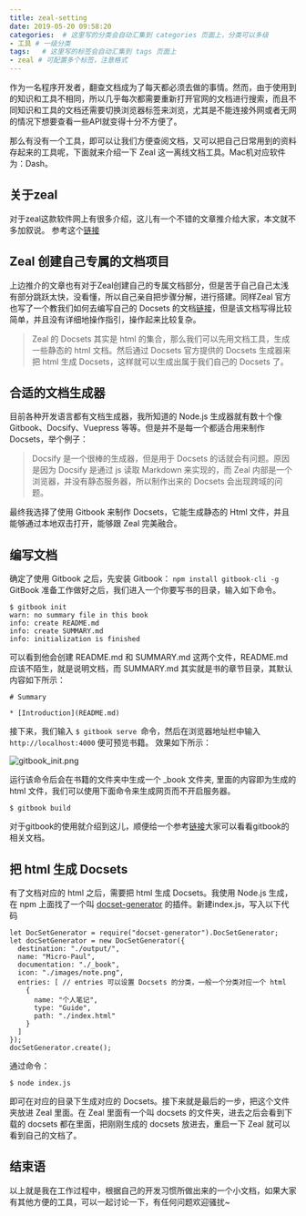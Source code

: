 ```yaml
---
title: zeal-setting
date: 2019-05-20 09:58:20
categories:  # 这里写的分类会自动汇集到 categories 页面上，分类可以多级
- 工具 # 一级分类
tags:   # 这里写的标签会自动汇集到 tags 页面上
- zeal # 可配置多个标签，注意格式
---
```

作为一名程序开发者，翻查文档成为了每天都必须去做的事情。然而，由于使用到的知识和工具不相同，所以几乎每次都需要重新打开官网的文档进行搜索，而且不同知识和工具的文档还需要切换浏览器标签来浏览，尤其是不能连接外网或者无网的情况下想要查看一些API就变得十分不方便了。

那么有没有一个工具，即可以让我们方便查阅文档，又可以把自己日常用到的资料存起来的工具呢，下面就来介绍一下 Zeal 这一离线文档工具。Mac机对应软件为：Dash。

## 关于zeal

对于zeal这款软件网上有很多介绍，这儿有一个不错的文章推介给大家，本文就不多加叙说。
参考这个[链接](https://juejin.im/post/5c6b757b6fb9a049d74840cf)

## Zeal 创建自己专属的文档项目

上边推介的文章也有对于Zeal创建自己的专属文档部分，但是苦于自己自己太浅有部分跳跃太快，没看懂，所以自己亲自把步骤分解，进行搭建。同样Zeal 官方也写了一个教我们如何去编写自己的 Docsets 的文档[链接](https://kapeli.com/docsets)，但是该文档写得比较简单，并且没有详细地操作指引，操作起来比较复杂。
>Zeal 的 Docsets 其实是 html 的集合，那么我们可以先用文档工具，生成一些静态的 html 文档。然后通过 Docsets 官方提供的 Docsets 生成器来把 html 生成 Docsets，这样就可以生成出属于我们自己的 Docsets 了。

## 合适的文档生成器

目前各种开发语言都有文档生成器，我所知道的 Node.js 生成器就有数十个像 Gitbook、Docsify、Vuepress 等等。但是并不是每一个都适合用来制作 Docsets，举个例子：
>Docsify 是一个很棒的生成器，但是用于 Docsets 的话就会有问题。原因是因为 Docsify 是通过 js 读取 Markdown 来实现的，而 Zeal 内部是一个浏览器，并没有静态服务器，所以制作出来的 Docsets 会出现跨域的问题。

最终我选择了使用 Gitbook 来制作 Docsets，它能生成静态的 Html 文件，并且能够通过本地双击打开，能够跟 Zeal 完美融合。

## 编写文档

确定了使用 Gitbook 之后，先安装 Gitbook： `npm install gitbook-cli -g`
GitBook 准备工作做好之后，我们进入一个你要写书的目录，输入如下命令。
```
$ gitbook init
warn: no summary file in this book
info: create README.md
info: create SUMMARY.md
info: initialization is finished
```

可以看到他会创建 README.md 和 SUMMARY.md 这两个文件，README.md 应该不陌生，就是说明文档，而 SUMMARY.md 其实就是书的章节目录，其默认内容如下所示：
```
# Summary

* [Introduction](README.md)
```

接下来，我们输入 `$ gitbook serve `命令，然后在浏览器地址栏中输入` http://localhost:4000` 便可预览书籍。
效果如下所示：

![gitbook_init.png](/uploads/images/gitbook_init.png "Gitbook初始化") 

运行该命令后会在书籍的文件夹中生成一个 _book 文件夹, 里面的内容即为生成的 html 文件，我们可以使用下面命令来生成网页而不开启服务器。
```
$ gitbook build
```
对于gitbook的使用就介绍到这儿，顺便给一个参考[链接](https://www.jianshu.com/p/421cc442f06c)大家可以看看gitbook的相关文档。

## 把 html 生成 Docsets

有了文档对应的 html 之后，需要把 html 生成 Docsets。我使用 Node.js 生成，在 npm 上面找了一个叫 [docset-generator](https://www.npmjs.com/package/docset-generator) 的插件。新建index.js，写入以下代码
```
let DocSetGenerator = require("docset-generator").DocSetGenerator;
let docSetGenerator = new DocSetGenerator({
  destination: "./output/",
  name: "Micro-Paul",
  documentation: "./_book",
  icon: "./images/note.png",
  entries: [ // entries 可以设置 Docsets 的分类，一般一个分类对应一个 html
    {
      name: "个人笔记",
      type: "Guide",
      path: "./index.html"
    }
  ]
});
docSetGenerator.create();
```
通过命令：
```
$ node index.js
```

即可在对应的目录下生成对应的 Docsets。接下来就是最后的一步，把这个文件夹放进 Zeal 里面。在 Zeal 里面有一个叫 docsets 的文件夹，进去之后会看到下载的 docsets 都在里面，把刚刚生成的 docsets 放进去，重启一下 Zeal 就可以看到自己的文档了。

## 结束语

以上就是我在工作过程中，根据自己的开发习惯所做出来的一个小文档，如果大家有其他方便的工具，可以一起讨论一下，有任何问题欢迎骚扰~



